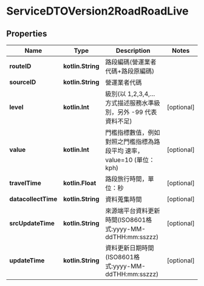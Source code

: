 
# ServiceDTOVersion2RoadRoadLive

## Properties
Name | Type | Description | Notes
------------ | ------------- | ------------- | -------------
**routeID** | **kotlin.String** | 路段編碼(營運業者代碼+路段原編碼) | 
**sourceID** | **kotlin.String** | 營運業者代碼 | 
**level** | **kotlin.Int** | 級別(以 1,2,3,4,…方式描述服務水準級別，另外 -99 代表資料不足) |  [optional]
**value** | **kotlin.Int** | 門檻指標數值，例如對照之門檻指標為路段平均 速率，value&#x3D;10 (單位：kph) |  [optional]
**travelTime** | **kotlin.Float** | 路段旅行時間，單位：秒 |  [optional]
**datacollectTime** | **kotlin.String** | 資料蒐集時間 |  [optional]
**srcUpdateTime** | **kotlin.String** | 來源端平台資料更新時間(ISO8601格式:yyyy-MM-ddTHH:mm:sszzz) |  [optional]
**updateTime** | **kotlin.String** | 資料更新日期時間(ISO8601格式:yyyy-MM-ddTHH:mm:sszzz) |  [optional]



